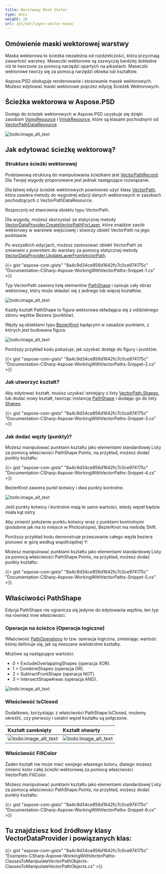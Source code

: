 ```yaml
---
title: Warstwowy Mask Vector
type: docs
weight: 10
url: /pl/net/layer-vector-mask/
---
```


## **Omówienie maski wektorowej warstwy**
Maska wektorowa to ścieżka niezależna od rozdzielczości, która przycinają zawartość warstwy. Maseczki wektorowe są zazwyczaj bardziej dokładne niż te tworzone za pomocą narzędzi opartych na pikselach. Maseczki wektorowe tworzy się za pomocą narzędzi ołówka lub kształtów.

Aspose.PSD obsługuje renderowanie i stosowanie masek wektorowych. Możesz edytować maski wektorowe poprzez edycję Ścieżek Wektorowych.

## **Ścieżka wektorowa w Aspose.PSD**
Dostęp do ścieżek wektorowych w Aspose.PSD uzyskuje się dzięki zasobom [VsmsResource](https://reference.aspose.com/psd/net/aspose.psd.fileformats.psd.layers.layerresources/vsmsresource) i [VmskResource](https://reference.aspose.com/psd/net/aspose.psd.fileformats.psd.layers.layerresources/vmskresource), które są klasami pochodnymi od [VectorPathDataResource](https://reference.aspose.com/psd/net/aspose.psd.fileformats.psd.layers.layerresources/vectorpathdataresource).

![todo:image_alt_text](layer-vector-mask_0.png)

## **Jak edytować ścieżkę wektorową?**
### **Struktura ścieżki wektorowej**
Podstawową strukturą do manipulowania ścieżkami jest [VectorPathRecord](https://reference.aspose.com/psd/net/aspose.psd.fileformats.core.vectorpaths/vectorpathrecord). Dla Twojej wygody proponowane jest jednak następujące rozwiązanie.

Dla łatwej edycji ścieżek wektorowych powinieneś użyć klasy [VectorPath](https://gist.github.com/aspose-com-gists/8a4c9d34ce856d1642fc7c0ce974175c#file-examples-csharp-aspose-workingwithvectorpaths-classestomanipulatevectorpathobjects-classestomanipulatevectorpathobjects-cs), która zawiera metody do wygodnej edycji danych wektorowych w zasobach pochodzących z VectorPathDataResource.

Rozpocznij od stworzenia obiektu typu VectorPath.

Dla wygody, możesz skorzystać ze statycznej metody [VectorDataProvider.CreateVectorPathForLayer](https://gist.github.com/aspose-com-gists/8a4c9d34ce856d1642fc7c0ce974175c#file-examples-csharp-aspose-workingwithvectorpaths-classestomanipulatevectorpathobjects-classestomanipulatevectorpathobjects-cs), która znajdzie zasób wektorowy w warstwie wejściowej i stworzy obiekt VectorPath na jego podstawie.



Po wszystkich edycjach, możesz zastosować obiekt VectorPath ze zmianami z powrotem do warstwy za pomocą statycznej metody [VectorDataProvider.UpdateLayerFromVectorPath](https://gist.github.com/aspose-com-gists/8a4c9d34ce856d1642fc7c0ce974175c#file-examples-csharp-aspose-workingwithvectorpaths-classestomanipulatevectorpathobjects-classestomanipulatevectorpathobjects-cs).

{{< gist "aspose-com-gists" "8a4c9d34ce856d1642fc7c0ce974175c" "Documentation-CSharp-Aspose-WorkingWithVectorPaths-Snippet-1.cs" >}}

Typ VectorPath zawiera listę elementów [PathShape](https://gist.github.com/aspose-com-gists/8a4c9d34ce856d1642fc7c0ce974175c#file-examples-csharp-aspose-workingwithvectorpaths-classestomanipulatevectorpathobjects-classestomanipulatevectorpathobjects-cs) i opisuje cały obraz wektorowy, który może składać się z jednego lub więcej kształtów.

![todo:image_alt_text](layer-vector-mask_1.png)



Każdy kształt PathShape to figura wektorowa składająca się z oddzielnego zbioru węzłów Beziera (punktów).

Węzły są obiektami typu [BezierKnot](https://gist.github.com/aspose-com-gists/8a4c9d34ce856d1642fc7c0ce974175c#file-examples-csharp-aspose-workingwithvectorpaths-classestomanipulatevectorpathobjects-classestomanipulatevectorpathobjects-cs) będącymi w zasadzie punktami, z których jest budowana figura.

![todo:image_alt_text](layer-vector-mask_2.png)

Poniższy przykład kodu pokazuje, jak uzyskać dostęp do figury i punktów.

{{< gist "aspose-com-gists" "8a4c9d34ce856d1642fc7c0ce974175c" "Documentation-CSharp-Aspose-WorkingWithVectorPaths-Snippet-2.cs" >}}
### **Jak utworzyć kształt?**
Aby edytować kształt, musisz uzyskać istniejący z listy [VectorPath.Shapes](https://gist.github.com/aspose-com-gists/8a4c9d34ce856d1642fc7c0ce974175c#file-examples-csharp-aspose-workingwithvectorpaths-classestomanipulatevectorpathobjects-classestomanipulatevectorpathobjects-cs), lub dodać nowy kształt, tworząc instancję [PathShape](https://gist.github.com/aspose-com-gists/8a4c9d34ce856d1642fc7c0ce974175c#file-examples-csharp-aspose-workingwithvectorpaths-classestomanipulatevectorpathobjects-classestomanipulatevectorpathobjects-cs) i dodając go do listy [Shapes](https://gist.github.com/aspose-com-gists/8a4c9d34ce856d1642fc7c0ce974175c#file-examples-csharp-aspose-workingwithvectorpaths-classestomanipulatevectorpathobjects-classestomanipulatevectorpathobjects-cs).

{{< gist "aspose-com-gists" "8a4c9d34ce856d1642fc7c0ce974175c" "Documentation-CSharp-Aspose-WorkingWithVectorPaths-Snippet-3.cs" >}}
### **Jak dodać węzły (punkty)?**
Możesz manipulować punktami kształtu jako elementami standardowej Listy za pomocą właściwości PathShape.Points, na przykład, możesz dodać punkty kształtu:

{{< gist "aspose-com-gists" "8a4c9d34ce856d1642fc7c0ce974175c" "Documentation-CSharp-Aspose-WorkingWithVectorPaths-Snippet-4.cs" >}}



BezierKnot zawiera punkt kotwicy i dwa punkty kontrolne.

![todo:image_alt_text](layer-vector-mask_3.png)

Jeśli punkty kotwicy i kontrolne mają te same wartości, wtedy węzeł będzie miała kąt ostry.

Aby zmienić położenie punktu kotwicy wraz z punktami kontrolnymi (podobnie jak ma to miejsce w Photoshopie), BezierKnot ma metodę Shift.

Poniższy przykład kodu demonstruje przesuwanie całego węzła beziera pionowo w górę według współrzędnej Y:

Możesz manipulować punktami kształtu jako elementami standardowej Listy za pomocą właściwości PathShape.Points, na przykład, możesz dodać punkty kształtu:

{{< gist "aspose-com-gists" "8a4c9d34ce856d1642fc7c0ce974175c" "Documentation-CSharp-Aspose-WorkingWithVectorPaths-Snippet-5.cs" >}}


## **Właściwości PathShape**
Edycja PathShape nie ogranicza się jedynie do edytowania węzłów, ten typ ma również inne właściwości.
### **Operacje na ścieżce (Operacje logiczne)**
Właściwość [PathOperations](https://reference.aspose.com/psd/net/aspose.psd.fileformats.core.vectorpaths/pathoperations) to tzw. operacja logiczna, zmieniając wartość której definiuje się, jak są mieszane wielokrotne kształty.

Możliwe są następujące wartości:

- 0 = ExcludeOverlappingShapes (operacja XOR).
- 1 = CombineShapes (operacja OR).
- 2 = SubtractFrontShape (operacja NOT).
- 3 = IntersectShapeAreas (operacja AND).

![todo:image_alt_text](layer-vector-mask_4.png)
### **Właściwość IsClosed**
Dodatkowo, korzystając z właściwości PathShape.IsClosed, możemy określić, czy pierwszy i ostatni węzeł kształtu są połączone.

|**Kształt zamknięty**|**Kształt otwarty**|
| :- | :- |
|![todo:image_alt_text](layer-vector-mask_5.png)|![todo:image_alt_text](layer-vector-mask_6.png)|
### **Właściwość FillColor**
Żaden kształt nie może mieć swojego własnego koloru, dlatego możesz zmienić kolor całej ścieżki wektorowej za pomocą właściwości VectorPath.FillColor.

Możesz manipulować punktami kształtu jako elementami standardowej Listy za pomocą właściwości PathShape.Points, na przykład, możesz dodać punkty kształtu:

{{< gist "aspose-com-gists" "8a4c9d34ce856d1642fc7c0ce974175c" "Documentation-CSharp-Aspose-WorkingWithVectorPaths-Snippet-6.cs" >}}


## **Tu znajdziesz kod źródłowy klasy VectorDataProvider i powiązanych klas:**
{{< gist "aspose-com-gists" "8a4c9d34ce856d1642fc7c0ce974175c" "Examples-CSharp-Aspose-WorkingWithVectorPaths-ClassesToManipulateVectorPathObjects-ClassesToManipulateVectorPathObjects.cs" >}}
